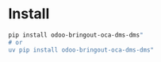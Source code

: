 # Install

```bash
pip install odoo-bringout-oca-dms-dms"
# or
uv pip install odoo-bringout-oca-dms-dms"
```
